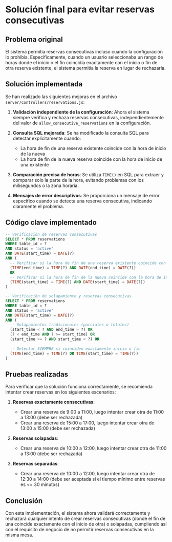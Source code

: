 # Solución final para evitar reservas consecutivas

## Problema original
El sistema permitía reservas consecutivas incluso cuando la configuración lo prohibía. Específicamente, cuando un usuario seleccionaba un rango de horas donde el inicio o el fin coincidía exactamente con el inicio o fin de otra reserva existente, el sistema permitía la reserva en lugar de rechazarla.

## Solución implementada

Se han realizado las siguientes mejoras en el archivo `server/controllers/reservations.js`:

1. **Validación independiente de la configuración**: Ahora el sistema siempre verifica y rechaza reservas consecutivas, independientemente del valor de `allow_consecutive_reservations` en la configuración.

2. **Consulta SQL mejorada**: Se ha modificado la consulta SQL para detectar explícitamente cuando:
   - La hora de fin de una reserva existente coincide con la hora de inicio de la nueva
   - La hora de fin de la nueva reserva coincide con la hora de inicio de una existente

3. **Comparación precisa de horas**: Se utiliza `TIME()` en SQL para extraer y comparar solo la parte de la hora, evitando problemas con los milisegundos o la zona horaria.

4. **Mensajes de error descriptivos**: Se proporciona un mensaje de error específico cuando se detecta una reserva consecutiva, indicando claramente el problema.

## Código clave implementado

```sql
-- Verificación de reservas consecutivas
SELECT * FROM reservations 
WHERE table_id = ? 
AND status = 'active'
AND DATE(start_time) = DATE(?)
AND (
  -- Verificar si la hora de fin de una reserva existente coincide con la hora de inicio de la nueva
  (TIME(end_time) = TIME(?) AND DATE(end_time) = DATE(?))
  OR
  -- Verificar si la hora de fin de la nueva coincide con la hora de inicio de una existente
  (TIME(start_time) = TIME(?) AND DATE(start_time) = DATE(?))
)
```

```sql
-- Verificación de solapamiento y reservas consecutivas
SELECT * FROM reservations 
WHERE table_id = ? 
AND status = 'active' 
AND DATE(start_time) = DATE(?)
AND (
  -- Solapamientos tradicionales (parciales o totales)
  (start_time < ? AND end_time > ?) OR
  (? < end_time AND ? >= start_time) OR
  (start_time >= ? AND start_time < ?) OR
  
  -- Detectar SIEMPRE si coinciden exactamente inicio o fin
  (TIME(end_time) = TIME(?) OR TIME(start_time) = TIME(?))
)
```

## Pruebas realizadas

Para verificar que la solución funciona correctamente, se recomienda intentar crear reservas en los siguientes escenarios:

1. **Reservas exactamente consecutivas**: 
   - Crear una reserva de 9:00 a 11:00, luego intentar crear otra de 11:00 a 13:00 (debe ser rechazada)
   - Crear una reserva de 15:00 a 17:00, luego intentar crear otra de 13:00 a 15:00 (debe ser rechazada)

2. **Reservas solapadas**:
   - Crear una reserva de 10:00 a 12:00, luego intentar crear otra de 11:00 a 13:00 (debe ser rechazada)

3. **Reservas separadas**:
   - Crear una reserva de 10:00 a 12:00, luego intentar crear otra de 12:30 a 14:00 (debe ser aceptada si el tiempo mínimo entre reservas es <= 30 minutos)

## Conclusión

Con esta implementación, el sistema ahora validará correctamente y rechazará cualquier intento de crear reservas consecutivas (donde el fin de una coincide exactamente con el inicio de otra) o solapadas, cumpliendo así con el requisito de negocio de no permitir reservas consecutivas en la misma mesa.
